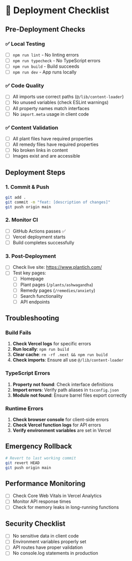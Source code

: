# 🚀 Deployment Checklist

## Pre-Deployment Checks

### ✅ Local Testing
- [ ] `npm run lint` - No linting errors
- [ ] `npm run typecheck` - No TypeScript errors  
- [ ] `npm run build` - Build succeeds
- [ ] `npm run dev` - App runs locally

### ✅ Code Quality
- [ ] All imports use correct paths (`@/lib/content-loader`)
- [ ] No unused variables (check ESLint warnings)
- [ ] All property names match interfaces
- [ ] No `import.meta` usage in client code

### ✅ Content Validation
- [ ] All plant files have required properties
- [ ] All remedy files have required properties
- [ ] No broken links in content
- [ ] Images exist and are accessible

## Deployment Steps

### 1. Commit & Push
```bash
git add .
git commit -m "feat: [description of changes]"
git push origin main
```

### 2. Monitor CI
- [ ] GitHub Actions passes ✅
- [ ] Vercel deployment starts
- [ ] Build completes successfully

### 3. Post-Deployment
- [ ] Check live site: https://www.plantich.com/
- [ ] Test key pages:
  - [ ] Homepage
  - [ ] Plant pages (`/plants/ashwagandha`)
  - [ ] Remedy pages (`/remedies/anxiety`)
  - [ ] Search functionality
  - [ ] API endpoints

## Troubleshooting

### Build Fails
1. **Check Vercel logs** for specific errors
2. **Run locally**: `npm run build`
3. **Clear cache**: `rm -rf .next && npm run build`
4. **Check imports**: Ensure all use `@/lib/content-loader`

### TypeScript Errors
1. **Property not found**: Check interface definitions
2. **Import errors**: Verify path aliases in `tsconfig.json`
3. **Module not found**: Ensure barrel files export correctly

### Runtime Errors
1. **Check browser console** for client-side errors
2. **Check Vercel function logs** for API errors
3. **Verify environment variables** are set in Vercel

## Emergency Rollback
```bash
# Revert to last working commit
git revert HEAD
git push origin main
```

## Performance Monitoring
- [ ] Check Core Web Vitals in Vercel Analytics
- [ ] Monitor API response times
- [ ] Check for memory leaks in long-running functions

## Security Checklist
- [ ] No sensitive data in client code
- [ ] Environment variables properly set
- [ ] API routes have proper validation
- [ ] No console.log statements in production
